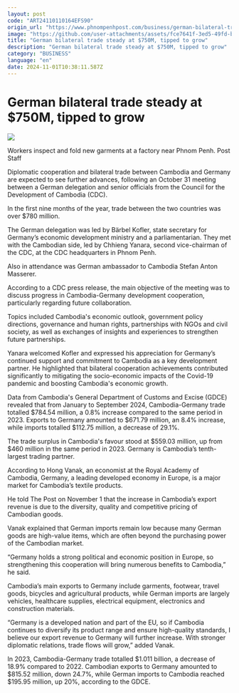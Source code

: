 ```yaml
---
layout: post
code: "ART24110110164EFS90"
origin_url: "https://www.phnompenhpost.com/business/german-bilateral-trade-steady-at-750m-tipped-to-grow"
image: "https://github.com/user-attachments/assets/fce7641f-3ed5-49fd-ba99-422fa6809212"
title: "German bilateral trade steady at $750M, tipped to grow"
description: "​​German bilateral trade steady at $750M, tipped to grow​"
category: "BUSINESS"
language: "en"
date: 2024-11-01T10:38:11.587Z
---
```


# German bilateral trade steady at $750M, tipped to grow

![](https://github.com/user-attachments/assets/2519d2ad-477c-48e2-9008-8b2e9c8d7861)

Workers inspect and fold new garments at a factory near Phnom Penh. Post Staff

Diplomatic cooperation and bilateral trade between Cambodia and Germany are expected to see further advances, following an October 31 meeting between a German delegation and senior officials from the Council for the Development of Cambodia (CDC).

In the first nine months of the year, trade between the two countries was over $780 million.

The German delegation was led by Bärbel Kofler, state secretary for Germany’s economic development ministry and a parliamentarian. They met with the Cambodian side, led by Chhieng Yanara, second vice-chairman of the CDC, at the CDC headquarters in Phnom Penh.

Also in attendance was German ambassador to Cambodia Stefan Anton Masserer.

According to a CDC press release, the main objective of the meeting was to discuss progress in Cambodia-Germany development cooperation, particularly regarding future collaboration.

Topics included Cambodia's economic outlook, government policy directions, governance and human rights, partnerships with NGOs and civil society, as well as exchanges of insights and experiences to strengthen future partnerships.

Yanara welcomed Kofler and expressed his appreciation for Germany’s continued support and commitment to Cambodia as a key development partner. He highlighted that bilateral cooperation achievements contributed significantly to mitigating the socio-economic impacts of the Covid-19 pandemic and boosting Cambodia's economic growth.

Data from Cambodia's General Department of Customs and Excise (GDCE) revealed that from January to September 2024, Cambodia-Germany trade totalled $784.54 million, a 0.8% increase compared to the same period in 2023. Exports to Germany amounted to $671.79 million, an 8.4% increase, while imports totalled $112.75 million, a decrease of 29.1%.

The trade surplus in Cambodia's favour stood at $559.03 million, up from $460 million in the same period in 2023. Germany is Cambodia’s tenth-largest trading partner.

According to Hong Vanak, an economist at the Royal Academy of Cambodia, Germany, a leading developed economy in Europe, is a major market for Cambodia’s textile products. 

He told The Post on November 1 that the increase in Cambodia’s export revenue is due to the diversity, quality and competitive pricing of Cambodian goods.

Vanak explained that German imports remain low because many German goods are high-value items, which are often beyond the purchasing power of the Cambodian market.

“Germany holds a strong political and economic position in Europe, so strengthening this cooperation will bring numerous benefits to Cambodia,” he said.

Cambodia’s main exports to Germany include garments, footwear, travel goods, bicycles and agricultural products, while German imports are largely vehicles, healthcare supplies, electrical equipment, electronics and construction materials.

“Germany is a developed nation and part of the EU, so if Cambodia continues to diversify its product range and ensure high-quality standards, I believe our export revenue to Germany will further increase. With stronger diplomatic relations, trade flows will grow,” added Vanak.

In 2023, Cambodia-Germany trade totalled $1.011 billion, a decrease of 18.9% compared to 2022. Cambodian exports to Germany amounted to $815.52 million, down 24.7%, while German imports to Cambodia reached $195.95 million, up 20%, according to the GDCE.